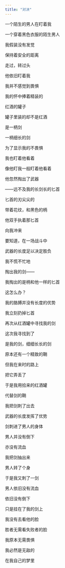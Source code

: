 ```yaml
---
title: "对决"
---
```


一个陌生的男人在盯着我

一个穿着黑色衣服的陌生男人

我假装没有发觉

保持着安全的距离

走过，转过头

他依旧盯着我

我并不感觉到畏惧

我的怀中捧着精装的

红酒的罐子

罐子里装的却不是红酒

是一柄剑

一柄细长的剑

为了显示我的不畏惧

我也盯着他看着

像他盯我一般盯着他看着

他忽然掏出了武器

——远不及我的长剑长的匕首

匕首的刃尖尖的

带着花纹，和黑色的柄

他双手执着那匕首

向我冲来

要知道，在一场战斗中

武器的长度足以决定胜负

我不慌不忙地

掏出我的剑——

我掏出的是柄和他一样的匕首

这怎么办？

我的胳膊并没有长度的优势

我立刻扔掉匕首

再次从红酒罐中寻找我的剑

这次我寻找到了

是我的剑，细细长长的剑

原本还有一个精致的鞘

但我在来时的路上

把它弄丢了

于是我用拾来的红酒罐

代替剑的鞘

我把剑刺了出去

武器的长度发挥了优势

剑刺进了男人的身体

男人并没有倒下

亦没有流血

我把剑抽出来

男人转了个身

于是我又刺了一剑

男人依旧没有流血

依旧没有倒下

只是挂在了我的剑上

我没有去看他的脸

胜者无需看失败者的脸

我原本无需畏惧

我必然是无敌的

在我自己的梦里